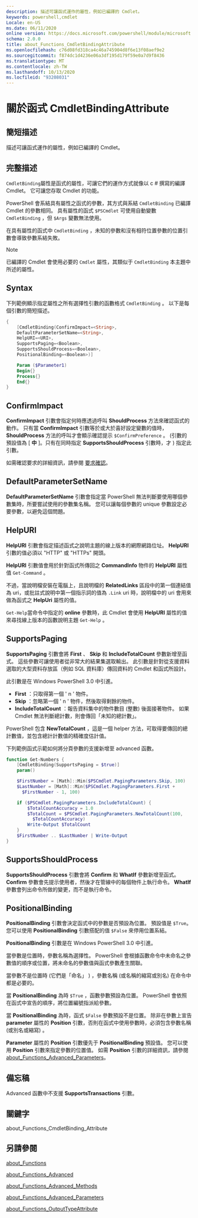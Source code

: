 ```yaml
---
description: 描述可讓函式運作的屬性，例如已編譯的 Cmdlet。
keywords: powershell,cmdlet
Locale: en-US
ms.date: 06/11/2020
online version: https://docs.microsoft.com/powershell/module/microsoft.powershell.core/about/about_functions_cmdletbindingattribute?view=powershell-5.1&WT.mc_id=ps-gethelp
schema: 2.0.0
title: about_Functions_CmdletBindingAttribute
ms.openlocfilehash: c76d08fd318ca4c46a745904d8f6e13f08aef9e2
ms.sourcegitcommit: f874dc1d4236e06a3df195d179f59e0a7d9f8436
ms.translationtype: MT
ms.contentlocale: zh-TW
ms.lasthandoff: 10/13/2020
ms.locfileid: "93208031"
---
```

# <a name="about-functions-cmdletbindingattribute"></a>關於函式 CmdletBindingAttribute

## <a name="short-description"></a>簡短描述
描述可讓函式運作的屬性，例如已編譯的 Cmdlet。

## <a name="long-description"></a>完整描述

`CmdletBinding`屬性是函式的屬性，可讓它們的運作方式就像以 c # 撰寫的編譯 Cmdlet。 它可讓您存取 Cmdlet 的功能。

PowerShell 會系結具有屬性之函式的參數，其方式與系結 `CmdletBinding` 已編譯 Cmdlet 的參數相同。 具有屬性的函式 `$PSCmdlet` 可使用自動變數 `CmdletBinding` ，但 `$Args` 變數無法使用。

在具有屬性的函式中 `CmdletBinding` ，未知的參數和沒有相符位置參數的位置引數會導致參數系結失敗。

> [!NOTE]
> 已編譯的 Cmdlet 會使用必要的 `Cmdlet` 屬性，其類似于 `CmdletBinding` 本主題中所述的屬性。

## <a name="syntax"></a>Syntax

下列範例顯示指定屬性之所有選擇性引數的函數格式 `CmdletBinding` 。 以下是每個引數的簡短描述。

```powershell
{
    [CmdletBinding(ConfirmImpact=<String>,
    DefaultParameterSetName=<String>,
    HelpURI=<URI>,
    SupportsPaging=<Boolean>,
    SupportsShouldProcess=<Boolean>,
    PositionalBinding=<Boolean>)]

    Param ($Parameter1)
    Begin{}
    Process{}
    End{}
}
```

## <a name="confirmimpact"></a>ConfirmImpact

**ConfirmImpact** 引數會指定何時應透過呼叫 **ShouldProcess** 方法來確認函式的動作。 只有當 **ConfirmImpact** 引數等於或大於喜好設定變數的值時， **ShouldProcess** 方法的呼叫才會顯示確認提示 `$ConfirmPreference` 。  (引數的預設值為 [ **中** ]。只有在同時指定 **SupportsShouldProcess** 引數時，才 ) 指定此引數。

如需確認要求的詳細資訊，請參閱 [要求確認](/powershell/scripting/developer/cmdlet/requesting-confirmation)。

## <a name="defaultparametersetname"></a>DefaultParameterSetName

**DefaultParameterSetName** 引數會指定當 PowerShell 無法判斷要使用哪個參數集時，所要嘗試使用的參數集名稱。 您可以讓每個參數的 unique 參數設定必要參數，以避免這個問題。

## <a name="helpuri"></a>HelpURI

**HelpURI** 引數會指定描述函式之說明主題的線上版本的網際網路位址。 **HelpURI** 引數的值必須以 "HTTP" 或 "HTTPs" 開頭。

**HelpURI** 引數值會用於針對函式所傳回之 **CommandInfo** 物件的 **HelpURI** 屬性值 `Get-Command` 。

不過，當說明檔安裝在電腦上，且說明檔的 **RelatedLinks** 區段中的第一個連結值為 uri，或批註式說明中第一個指示詞的值為 `.Link` uri 時，說明檔中的 uri 會用來做為函式之 **HelpUri** 屬性的值。

`Get-Help`當命令中指定的 **online** 參數時，此 Cmdlet 會使用 **HelpURI** 屬性的值來尋找線上版本的函數說明主題 `Get-Help` 。

## <a name="supportspaging"></a>SupportsPaging

**SupportsPaging** 引數會將 **First** 、 **Skip** 和 **IncludeTotalCount** 參數新增至函式。 這些參數可讓使用者從非常大的結果集選取輸出。 此引數是針對從支援資料選取的大型資料存放區（例如 SQL 資料庫）傳回資料的 Cmdlet 和函式所設計。

此引數是在 Windows PowerShell 3.0 中引進。

- **First** ：只取得第一個 ' n ' 物件。
- **Skip** ：忽略第一個 ' n ' 物件，然後取得剩餘的物件。
- **IncludeTotalCount** ：報告資料集中的物件數目 (整數) 後面接著物件。 如果 Cmdlet 無法判斷總計數，則會傳回「未知的總計數」。

PowerShell 包含 **NewTotalCount** ，這是一個 helper 方法，可取得要傳回的總計數值，並包含總計計數值的精確度估計值。

下列範例函式示範如何將分頁參數的支援新增至 advanced 函數。

```powershell
function Get-Numbers {
    [CmdletBinding(SupportsPaging = $true)]
    param()

    $FirstNumber = [Math]::Min($PSCmdlet.PagingParameters.Skip, 100)
    $LastNumber = [Math]::Min($PSCmdlet.PagingParameters.First +
      $FirstNumber - 1, 100)

    if ($PSCmdlet.PagingParameters.IncludeTotalCount) {
        $TotalCountAccuracy = 1.0
        $TotalCount = $PSCmdlet.PagingParameters.NewTotalCount(100,
          $TotalCountAccuracy)
        Write-Output $TotalCount
    }
    $FirstNumber .. $LastNumber | Write-Output
}
```

## <a name="supportsshouldprocess"></a>SupportsShouldProcess

**SupportsShouldProcess** 引數會將 **Confirm** 和 **WhatIf** 參數新增至函式。 **Confirm** 參數會先提示使用者，然後才在管線中的每個物件上執行命令。 **WhatIf** 參數會列出命令所做的變更，而不是執行命令。

## <a name="positionalbinding"></a>PositionalBinding

**PositionalBinding** 引數會決定函式中的參數是否預設為位置。 預設值是 `$True`。 您可以使用 **PositionalBinding** 引數搭配的值 `$False` 來停用位置系結。

**PositionalBinding** 引數是在 Windows PowerShell 3.0 中引進。

當參數是位置時，參數名稱為選擇性。
PowerShell 會根據函數命令中未命名之參數值的順序或位置，將未命名的參數值與函式參數產生關聯。

當參數不是位置時 (它們是「命名」 ) ，參數名稱 (或名稱的縮寫或別名) 在命令中都是必要的。

當 **PositionalBinding** 為時 `$True` ，函數參數預設為位置。 PowerShell 會依照在函式中宣告的順序，將位置編號指派給參數。

當 **PositionalBinding** 為時，函式 `$False` 參數預設不是位置。 除非在參數上宣告 **parameter** 屬性的 **Position** 引數，否則在函式中使用參數時，必須包含參數名稱 (或別名或縮寫) 。

**Parameter** 屬性的 **Position** 引數優先于 **PositionalBinding** 預設值。 您可以使用 **Position** 引數來指定參數的位置值。 如需 **Position** 引數的詳細資訊，請參閱 [about_Functions_Advanced_Parameters](about_Functions_Advanced_Parameters.md)。

## <a name="notes"></a>備忘稿

Advanced 函數中不支援 **SupportsTransactions** 引數。

## <a name="keywords"></a>關鍵字

about_Functions_CmdletBinding_Attribute

## <a name="see-also"></a>另請參閱

[about_Functions](about_Functions.md)

[about_Functions_Advanced](about_Functions_Advanced.md)

[about_Functions_Advanced_Methods](about_Functions_Advanced_Methods.md)

[about_Functions_Advanced_Parameters](about_Functions_Advanced_Parameters.md)

[about_Functions_OutputTypeAttribute](about_Functions_OutputTypeAttribute.md)
